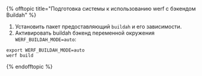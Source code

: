 {% offtopic title="Подготовка системы к использованию werf с бэкендом Buildah" %}
1. Установить пакет предоставляющий `buildah` и его зависимости.
2. Активировать buildah бэкенд переменной окружения `WERF_BUILDAH_MODE=auto`:

```shell
export WERF_BUILDAH_MODE=auto
werf build
```
{% endofftopic %}
